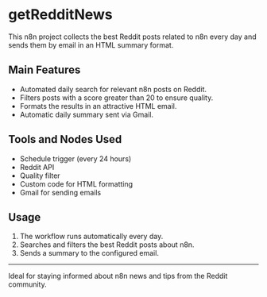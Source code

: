 # getRedditNews

This n8n project collects the best Reddit posts related to n8n every day and sends them by email in an HTML summary format.

## Main Features
- Automated daily search for relevant n8n posts on Reddit.
- Filters posts with a score greater than 20 to ensure quality.
- Formats the results in an attractive HTML email.
- Automatic daily summary sent via Gmail.

## Tools and Nodes Used
- Schedule trigger (every 24 hours)
- Reddit API
- Quality filter
- Custom code for HTML formatting
- Gmail for sending emails

## Usage
1. The workflow runs automatically every day.
2. Searches and filters the best Reddit posts about n8n.
3. Sends a summary to the configured email.

---
Ideal for staying informed about n8n news and tips from the Reddit community. 